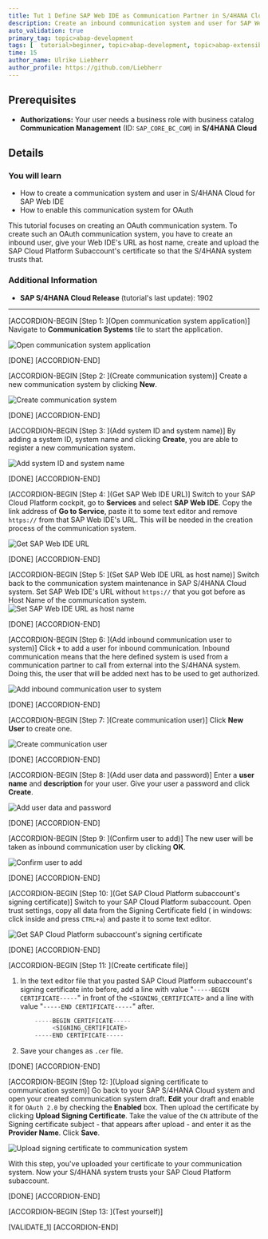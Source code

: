 ```yaml
---
title: Tut 1 Define SAP Web IDE as Communication Partner in S/4HANA Cloud
description: Create an inbound communication system and user for SAP Web IDE to call into S/4HANA Cloud system via OAuth
auto_validation: true
primary_tag: topic>abap-development
tags: [  tutorial>beginner, topic>abap-development, topic>abap-extensibility ]
time: 15
author_name: Ulrike Liebherr
author_profile: https://github.com/Liebherr
---
```


## Prerequisites  
- **Authorizations:** Your user needs a business role with business catalog **Communication Management** (ID: `SAP_CORE_BC_COM`) in **S/4HANA Cloud**

## Details
### You will learn
- How to create a communication system and user in S/4HANA Cloud for SAP Web IDE
- How to enable this communication system for OAuth

This tutorial focuses on creating an OAuth communication system. To create such an OAuth communication system, you have to create an inbound user, give your Web IDE's URL as host name, create and upload the SAP Cloud Platform Subaccount's certificate so that the S/4HANA system trusts that.

### Additional Information
- **SAP S/4HANA Cloud Release** (tutorial's last update): 1902

---

[ACCORDION-BEGIN [Step 1: ](Open communication system application)]
Navigate to **Communication Systems** tile to start the application.

![Open communication system application](s4_communicationSystems_tile.png)

[DONE]
[ACCORDION-END]

[ACCORDION-BEGIN [Step 2: ](Create communication system)]
Create a new communication system by clicking **New**.

![Create communication system](s4_communicationSystem_newButton.png)

[DONE]
[ACCORDION-END]

[ACCORDION-BEGIN [Step 3: ](Add system ID and system name)]
By adding a system ID, system name and clicking **Create**, you are able to register a new communication system.

![Add system ID and system name](s4_communicationSystem_createPopUp.png)

[DONE]
[ACCORDION-END]

[ACCORDION-BEGIN [Step 4: ](Get SAP Web IDE URL)]
Switch to your SAP Cloud Platform cockpit, go to **Services** and select **SAP Web IDE**. Copy the link address of **Go to Service**, paste it to some text editor and remove `https://` from that SAP Web IDE's URL. This will be needed in the creation process of the communication system.

![Get SAP Web IDE URL](sapcp_WebIDE_getServiceLink.png)

[DONE]
[ACCORDION-END]

[ACCORDION-BEGIN [Step 5: ](Set SAP Web IDE URL as host name)]
Switch back to the communication system maintenance in SAP S/4HANA Cloud system. Set SAP Web IDE's URL without `https://` that you got before as Host Name of the communication system.
![Set SAP Web IDE URL as host name](s4_communicationSystem_hostname.png)

[DONE]
[ACCORDION-END]

[ACCORDION-BEGIN [Step 6: ](Add inbound communication user to system)]
Click **`+`** to add a user for inbound communication. Inbound communication means that the here defined system is used from a communication partner to call from external into the S/4HANA system. Doing this, the user that will be added next has to be used to get authorized.

![Add inbound communication user to system](s4_communicationSystem_addInboundUserButton.png)

[DONE]
[ACCORDION-END]

[ACCORDION-BEGIN [Step 7: ](Create communication user)]
Click **New User** to create one.

![Create communication user](s4_addUserPopUp_newButton.png)

[DONE]
[ACCORDION-END]

[ACCORDION-BEGIN [Step 8: ](Add user data and password)]
Enter a **user name** and **description** for your user. Give your user a password and click **Create**.

![Add user data and password](s4_userCreate.png)

[DONE]
[ACCORDION-END]

[ACCORDION-BEGIN [Step 9: ](Confirm user to add)]
The new user will be taken as inbound communication user by clicking **OK**.

![Confirm user to add](s4_addUserPopUp_okButton.png)

[DONE]
[ACCORDION-END]

[ACCORDION-BEGIN [Step 10: ](Get SAP Cloud Platform subaccount's signing certificate)]
Switch to your SAP Cloud Platform subaccount. Open trust settings, copy all data from the Signing Certificate field ( in windows: click inside and press `CTRL+a`) and paste it to some text editor.

![Get SAP Cloud Platform subaccount's signing certificate](sapcp_getSigningCertificate.png)

[DONE]
[ACCORDION-END]

[ACCORDION-BEGIN [Step 11: ](Create certificate file)]
1. In the text editor file that you pasted SAP Cloud Platform subaccount's signing certificate into before, add a line with value "`-----BEGIN CERTIFICATE-----`" in front of the `<SIGNING_CERTIFICATE>` and a line with value "`-----END CERTIFICATE-----`" after.

    ```swift
        -----BEGIN CERTIFICATE-----
             <SIGNING_CERTIFICATE>
        -----END CERTIFICATE-----
    ```
2. Save your changes as `.cer` file.

[DONE]
[ACCORDION-END]

[ACCORDION-BEGIN [Step 12: ](Upload signing certificate to communication system)]
Go back to your SAP S/4HANA Cloud system and open your created communication system draft. **Edit** your draft and enable it for `OAuth 2.0` by checking the **Enabled** box. Then upload the certificate by clicking **Upload Signing Certificate**. Take the value of the `CN` attribute of the Signing certificate subject - that appears after upload - and enter it as the **Provider Name**. Click **Save**.

![Upload signing certificate to communication system](s4_communicationSystem_enableOAuth.png)

With this step, you've uploaded your certificate to your communication system. Now your S/4HANA system trusts your SAP Cloud Platform subaccount.

[DONE]
[ACCORDION-END]

[ACCORDION-BEGIN [Step 13: ](Test yourself)]

[VALIDATE_1]
[ACCORDION-END]
